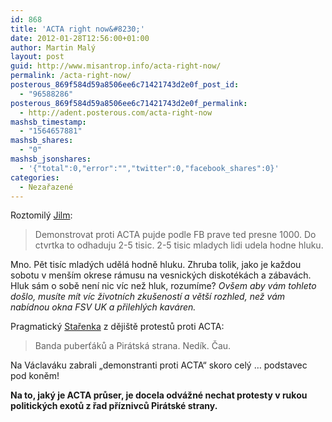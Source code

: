 ```yaml
---
id: 868
title: 'ACTA right now&#8230;'
date: 2012-01-28T12:56:00+01:00
author: Martin Malý
layout: post
guid: http://www.misantrop.info/acta-right-now/
permalink: /acta-right-now/
posterous_869f584d59a8506ee6c71421743d2e0f_post_id:
  - "96588286"
posterous_869f584d59a8506ee6c71421743d2e0f_permalink:
  - http://adent.posterous.com/acta-right-now
mashsb_timestamp:
  - "1564657881"
mashsb_shares:
  - "0"
mashsb_jsonshares:
  - '{"total":0,"error":"","twitter":0,"facebook_shares":0}'
categories:
  - Nezařazené
---
```

Roztomil&yacute; [Jilm](https://twitter.com/#!/jilm/status/163162259592462336):

<blockquote class="posterous_short_quote">
  <p>
    Demonstrovat proti ACTA pujde podle FB prave ted presne 1000. Do ctvrtka to odhaduju 2-5 tisic. 2-5 tisic mladych lidi udela hodne hluku.
  </p>
</blockquote>

Mno. Pět tis&iacute;c mlad&yacute;ch uděl&aacute; hodně hluku. Zhruba tolik, jako je každou sobotu v men&scaron;&iacute;m okrese r&aacute;musu na vesnick&yacute;ch diskot&eacute;k&aacute;ch a z&aacute;bav&aacute;ch. Hluk s&aacute;m o sobě nen&iacute; nic v&iacute;c než hluk, rozum&iacute;me? _Ov&scaron;em aby v&aacute;m tohleto do&scaron;lo, mus&iacute;te m&iacute;t v&iacute;c životn&iacute;ch zku&scaron;enost&iacute; a vět&scaron;&iacute; rozhled, než v&aacute;m nab&iacute;dnou okna FSV UK a přilehl&yacute;ch kav&aacute;ren._

Pragmatick&yacute; [Stařenka](https://twitter.com/#!/starenka/status/163213167202275328) z ději&scaron;tě protestů proti ACTA:

<blockquote class="posterous_short_quote">
  <p>
    Banda puberť&aacute;ků a Pir&aacute;tsk&aacute; strana. Ned&iacute;k. Čau.
  </p>
</blockquote>

Na V&aacute;clav&aacute;ku zabrali &#8222;demonstranti proti ACTA&#8220; skoro cel&yacute; &#8230; podstavec pod koněm!

**Na to, jak&yacute; je ACTA průser, je docela odv&aacute;žn&eacute; nechat protesty v rukou politick&yacute;ch exotů z řad př&iacute;znivců Pir&aacute;tsk&eacute; strany.**
